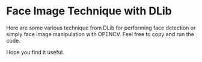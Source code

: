 # Face Image Technique with DLib

Here are some various technique from DLib for performing face detection or simply face image manipulation with OPENCV. 
Feel free to copy and run the code.

Hope you find it useful.
